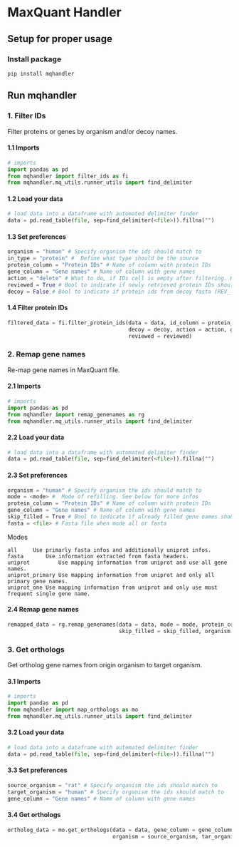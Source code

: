 # MaxQuant Handler

## Setup for proper usage


### Install package
```shell
pip install mqhandler
```

## Run mqhandler
### 1. Filter IDs
Filter proteins or genes by organism and/or decoy names.
#### 1.1 Imports
```python
# imports
import pandas as pd
from mqhandler import filter_ids as fi
from mqhandler.mq_utils.runner_utils import find_delimiter
```
#### 1.2 Load your data
```python
# load data into a dataframe with automated delimiter finder
data = pd.read_table(file, sep=find_delimiter(<file>)).fillna("")
```
#### 1.3 Set preferences
```python
organism = "human" # Specify organism the ids should match to
in_type = "protein" #  Define what type should be the source
protein_column = "Protein IDs" # Name of column with protein IDs
gene_column = "Gene names" # Name of column with gene names
action = "delete" # What to do, if IDs cell is empty after filtering. Keep empty cell, delete it or fill it based on gene name.
reviewed = True # Bool to indicate if newly retrieved protein IDs should be reduced to reviewed ones
decoy = False # Bool to indicate if protein ids from decoy fasta (REV__, CON__) should be kept
```
#### 1.4 Filter protein IDs
```python
filtered_data = fi.filter_protein_ids(data = data, id_column = protein_column, organism = organism,
                                      decoy = decoy, action = action, gene_column = gene_column,
                                      reviewed = reviewed)
```
### 2. Remap gene names
Re-map gene names in MaxQuant file.
#### 2.1 Imports
```python
# imports
import pandas as pd
from mqhandler import remap_genenames as rg
from mqhandler.mq_utils.runner_utils import find_delimiter
```
#### 2.2 Load your data
```python
# load data into a dataframe with automated delimiter finder
data = pd.read_table(file, sep=find_delimiter(<file>)).fillna("")
```
#### 2.3 Set preferences
```python
organism = "human" # Specify organism the ids should match to
mode = <mode> #  Mode of refilling. See below for more infos
protein_column = "Protein IDs" # Name of column with protein IDs
gene_column = "Gene names" # Name of column with gene names
skip_filled = True # Bool to indicate if already filled gene names should be skipped
fasta = <file> # Fasta file when mode all or fasta
```
Modes
```shell
all		Use primarly fasta infos and additionally uniprot infos.
fasta		Use information extracted from fasta headers.
uniprot	        Use mapping information from uniprot and use all gene names.
uniprot_primary Use mapping information from uniprot and only all primary gene names.
uniprot_one	Use mapping information from uniprot and only use most frequent single gene name.

```
#### 2.4 Remap gene names
```python
remapped_data = rg.remap_genenames(data = data, mode = mode, protein_column = protein_column, gene_column = gene_column,
                                   skip_filled = skip_filled, organism = organism, fasta = fasta)
```
### 3. Get orthologs
Get ortholog gene names from origin organism to target organism.
#### 3.1 Imports
```python
# imports
import pandas as pd
from mqhandler import map_orthologs as mo
from mqhandler.mq_utils.runner_utils import find_delimiter
```
#### 3.2 Load your data
```python
# load data into a dataframe with automated delimiter finder
data = pd.read_table(file, sep=find_delimiter(<file>)).fillna("")
```
#### 3.3 Set preferences
```python
source_organism = "rat" # Specify organism the ids should match to
target_organism = "human" # Specify organism the ids should match to
gene_column = "Gene names" # Name of column with gene names
```
#### 3.4 Get orthologs
```python
ortholog_data = mo.get_orthologs(data = data, gene_column = gene_column, 
                                 organism = source_organism, tar_organism = target_organism)
```